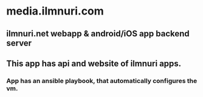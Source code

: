 # media.ilmnuri.com

## ilmnuri.net webapp & android/iOS app backend server

## This app has api and website of ilmnuri apps. 

### App has an ansible playbook, that automatically configures the vm.
